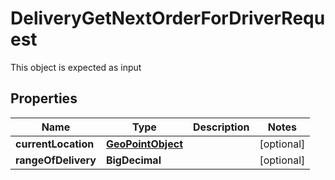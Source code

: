 

# DeliveryGetNextOrderForDriverRequest

This object is expected as input
## Properties

Name | Type | Description | Notes
------------ | ------------- | ------------- | -------------
**currentLocation** | [**GeoPointObject**](GeoPointObject.md) |  |  [optional]
**rangeOfDelivery** | **BigDecimal** |  |  [optional]



